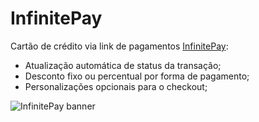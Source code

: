 # InfinitePay

Cartão de crédito via link de pagamentos [InfinitePay](https://infinitepay.io/#link-pagamentos):

- Atualização automática de status da transação;
- Desconto fixo ou percentual por forma de pagamento;
- Personalizações opcionais para o checkout;

![InfinitePay banner](https://us-central1-ecom-infinitepay.cloudfunctions.net/app/infinitepay.png)
